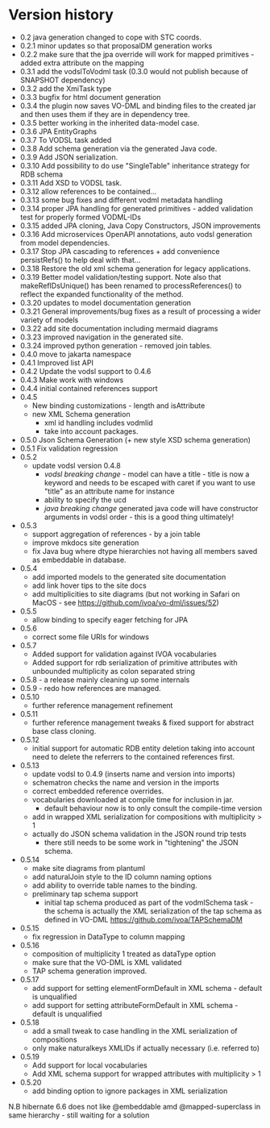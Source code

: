 # Version history

* 0.2 java generation changed to cope with STC coords.
* 0.2.1 minor updates so that proposalDM generation works
* 0.2.2 make sure that the jpa override will work for mapped primitives - added extra attribute on the mapping
* 0.3.1 add the vodslToVodml task (0.3.0 would not publish because of SNAPSHOT dependency)
* 0.3.2 add the XmiTask type
* 0.3.3 bugfix for html document generation
* 0.3.4 the plugin now saves VO-DML and binding files to the created jar and then uses them if they are in dependency tree.
* 0.3.5 better working in the inherited data-model case.
* 0.3.6 JPA EntityGraphs
* 0.3.7 To VODSL task added
* 0.3.8 Add schema generation via the generated Java code.
* 0.3.9 Add JSON serialization.
* 0.3.10 Add possibility to do use "SingleTable" inheritance strategy for RDB schema
* 0.3.11 Add XSD to VODSL task.
* 0.3.12 allow references to be contained...
* 0.3.13 some bug fixes and different vodml metadata handling
* 0.3.14 proper JPA handling for generated primitives - added validation test for properly formed VODML-IDs
* 0.3.15 added JPA cloning, Java Copy Constructors, JSON improvements
* 0.3.16 Add microservices OpenAPI annotations, auto vodsl generation from model dependencies.
* 0.3.17 Stop JPA cascading to references + add convenience persistRefs() to help deal with that...
* 0.3.18 Restore the old xml schema generation for legacy applications.
* 0.3.19 Better model validation/testing support. Note also that makeRefIDsUnique() has been renamed to processReferences() to reflect the expanded functionality of the method.
* 0.3.20 updates to model documentation generation
* 0.3.21 General improvements/bug fixes as a result of processing a wider variety of models
* 0.3.22 add site documentation including mermaid diagrams
* 0.3.23 improved navigation in the generated site.
* 0.3.24 improved python generation - removed join tables.
* 0.4.0 move to jakarta namespace
* 0.4.1 Improved list API
* 0.4.2 Update the vodsl support to 0.4.6
* 0.4.3 Make work with windows
* 0.4.4 initial contained references support
* 0.4.5 
  * New binding customizations - length and isAttribute
  * new XML Schema generation
    * xml id handling includes vodmlid
    * take into account packages.
* 0.5.0 Json Schema Generation (+ new style XSD schema generation)
* 0.5.1 Fix validation regression
* 0.5.2 
    * update vodsl version 0.4.8
        * *vodsl breaking change* - model can have a title - title is now a keyword and needs to be escaped with caret if you want to use "title" as an attribute name for instance
        * ability to specify the ucd
        * *java breaking change* generated java code will have constructor arguments in vodsl order - this is a good thing ultimately!
* 0.5.3 
  * support aggregation of references - by a join table  
  * improve mkdocs site generation
  * fix Java bug where dtype hierarchies not having all members saved as embeddable in database.
* 0.5.4
  * add imported models to the generated site documentation
  * add link hover tips to the site docs
  * add multiplicities to site diagrams (but not working in Safari on MacOS - see https://github.com/ivoa/vo-dml/issues/52)
* 0.5.5
  *  allow binding to specify eager fetching for JPA
* 0.5.6
  * correct some file URIs for windows
* 0.5.7
  * Added support for validation against IVOA vocabularies
  * Added support for rdb serialization of primitive attributes with unbounded multiplicity as colon separated string
* 0.5.8 - a release mainly cleaning up some internals
* 0.5.9 - redo how references are managed.
* 0.5.10 
  * further reference management refinement
* 0.5.11
  * further reference management tweaks & fixed support for abstract base class cloning.
* 0.5.12
  * initial support for automatic RDB entity deletion taking into account need to delete the referrers to the contained references first.
* 0.5.13
  * update vodsl to 0.4.9 (inserts name and version into imports)
  * schematron checks the name and version in the imports
  * correct embedded reference overrides.
  * vocabularies downloaded at compile time for inclusion in jar.
    * default behaviour now is to only consult the compile-time version
  * add in wrapped XML serialization for compositions with multiplicity > 1
  * actually do JSON schema validation in the JSON round trip tests
    * there still needs to be some work in "tightening" the JSON schema.
* 0.5.14
  * make site diagrams from plantuml
  * add naturalJoin style to the ID column naming options
  * add ability to override table names to the binding.
  * preliminary tap schema support
    * initial tap schema produced as part of the vodmlSchema task - the schema is actually the XML serialization of the tap schema as defined in VO-DML https://github.com/ivoa/TAPSchemaDM
* 0.5.15
  * fix regression in DataType to column mapping
* 0.5.16
  * composition of multiplicity 1 treated as dataType option
  * make sure that the VO-DML is XML validated
  * TAP schema generation improved.
* 0.5.17
  * add support for setting elementFormDefault in XML schema - default is unqualified
  * add support for setting attributeFormDefault in XML schema - default is unqualified
* 0.5.18
  * add a small tweak to case handling in the XML serialization of compositions
  * only make naturalkeys  XMLIDs if actually necessary (i.e. referred to)
* 0.5.19
  * Add support for local vocabularies
  * Add XML schema support for wrapped attributes with multiplicity > 1
* 0.5.20
  * add binding option to ignore packages in XML serialization


N.B hibernate 6.6 does not like @embeddable amd @mapped-superclass in same hierarchy - still waiting for a solution